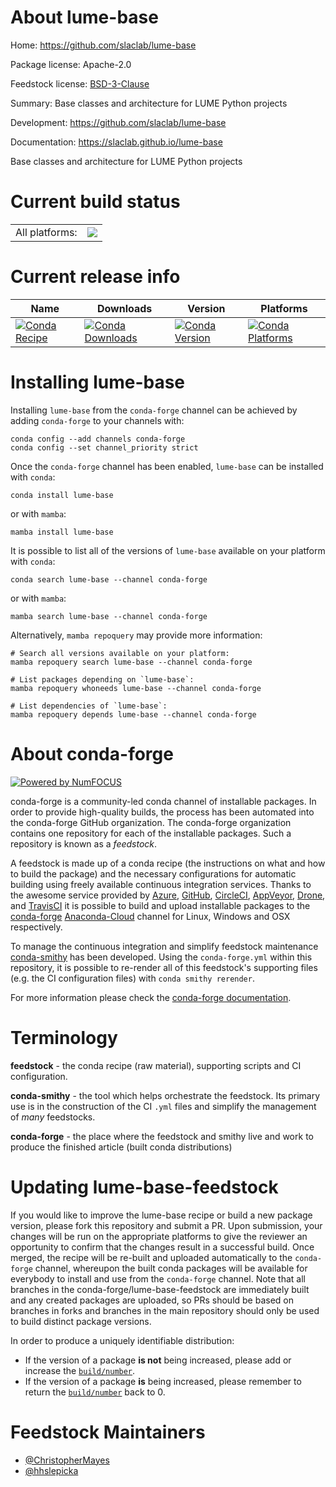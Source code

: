 About lume-base
===============

Home: https://github.com/slaclab/lume-base

Package license: Apache-2.0

Feedstock license: [BSD-3-Clause](https://github.com/conda-forge/lume-base-feedstock/blob/main/LICENSE.txt)

Summary: Base classes and architecture for LUME Python projects

Development: https://github.com/slaclab/lume-base

Documentation: https://slaclab.github.io/lume-base

Base classes and architecture for LUME Python projects


Current build status
====================


<table><tr><td>All platforms:</td>
    <td>
      <a href="https://dev.azure.com/conda-forge/feedstock-builds/_build/latest?definitionId=14265&branchName=main">
        <img src="https://dev.azure.com/conda-forge/feedstock-builds/_apis/build/status/lume-base-feedstock?branchName=main">
      </a>
    </td>
  </tr>
</table>

Current release info
====================

| Name | Downloads | Version | Platforms |
| --- | --- | --- | --- |
| [![Conda Recipe](https://img.shields.io/badge/recipe-lume--base-green.svg)](https://anaconda.org/conda-forge/lume-base) | [![Conda Downloads](https://img.shields.io/conda/dn/conda-forge/lume-base.svg)](https://anaconda.org/conda-forge/lume-base) | [![Conda Version](https://img.shields.io/conda/vn/conda-forge/lume-base.svg)](https://anaconda.org/conda-forge/lume-base) | [![Conda Platforms](https://img.shields.io/conda/pn/conda-forge/lume-base.svg)](https://anaconda.org/conda-forge/lume-base) |

Installing lume-base
====================

Installing `lume-base` from the `conda-forge` channel can be achieved by adding `conda-forge` to your channels with:

```
conda config --add channels conda-forge
conda config --set channel_priority strict
```

Once the `conda-forge` channel has been enabled, `lume-base` can be installed with `conda`:

```
conda install lume-base
```

or with `mamba`:

```
mamba install lume-base
```

It is possible to list all of the versions of `lume-base` available on your platform with `conda`:

```
conda search lume-base --channel conda-forge
```

or with `mamba`:

```
mamba search lume-base --channel conda-forge
```

Alternatively, `mamba repoquery` may provide more information:

```
# Search all versions available on your platform:
mamba repoquery search lume-base --channel conda-forge

# List packages depending on `lume-base`:
mamba repoquery whoneeds lume-base --channel conda-forge

# List dependencies of `lume-base`:
mamba repoquery depends lume-base --channel conda-forge
```


About conda-forge
=================

[![Powered by
NumFOCUS](https://img.shields.io/badge/powered%20by-NumFOCUS-orange.svg?style=flat&colorA=E1523D&colorB=007D8A)](https://numfocus.org)

conda-forge is a community-led conda channel of installable packages.
In order to provide high-quality builds, the process has been automated into the
conda-forge GitHub organization. The conda-forge organization contains one repository
for each of the installable packages. Such a repository is known as a *feedstock*.

A feedstock is made up of a conda recipe (the instructions on what and how to build
the package) and the necessary configurations for automatic building using freely
available continuous integration services. Thanks to the awesome service provided by
[Azure](https://azure.microsoft.com/en-us/services/devops/), [GitHub](https://github.com/),
[CircleCI](https://circleci.com/), [AppVeyor](https://www.appveyor.com/),
[Drone](https://cloud.drone.io/welcome), and [TravisCI](https://travis-ci.com/)
it is possible to build and upload installable packages to the
[conda-forge](https://anaconda.org/conda-forge) [Anaconda-Cloud](https://anaconda.org/)
channel for Linux, Windows and OSX respectively.

To manage the continuous integration and simplify feedstock maintenance
[conda-smithy](https://github.com/conda-forge/conda-smithy) has been developed.
Using the ``conda-forge.yml`` within this repository, it is possible to re-render all of
this feedstock's supporting files (e.g. the CI configuration files) with ``conda smithy rerender``.

For more information please check the [conda-forge documentation](https://conda-forge.org/docs/).

Terminology
===========

**feedstock** - the conda recipe (raw material), supporting scripts and CI configuration.

**conda-smithy** - the tool which helps orchestrate the feedstock.
                   Its primary use is in the construction of the CI ``.yml`` files
                   and simplify the management of *many* feedstocks.

**conda-forge** - the place where the feedstock and smithy live and work to
                  produce the finished article (built conda distributions)


Updating lume-base-feedstock
============================

If you would like to improve the lume-base recipe or build a new
package version, please fork this repository and submit a PR. Upon submission,
your changes will be run on the appropriate platforms to give the reviewer an
opportunity to confirm that the changes result in a successful build. Once
merged, the recipe will be re-built and uploaded automatically to the
`conda-forge` channel, whereupon the built conda packages will be available for
everybody to install and use from the `conda-forge` channel.
Note that all branches in the conda-forge/lume-base-feedstock are
immediately built and any created packages are uploaded, so PRs should be based
on branches in forks and branches in the main repository should only be used to
build distinct package versions.

In order to produce a uniquely identifiable distribution:
 * If the version of a package **is not** being increased, please add or increase
   the [``build/number``](https://docs.conda.io/projects/conda-build/en/latest/resources/define-metadata.html#build-number-and-string).
 * If the version of a package **is** being increased, please remember to return
   the [``build/number``](https://docs.conda.io/projects/conda-build/en/latest/resources/define-metadata.html#build-number-and-string)
   back to 0.

Feedstock Maintainers
=====================

* [@ChristopherMayes](https://github.com/ChristopherMayes/)
* [@hhslepicka](https://github.com/hhslepicka/)

